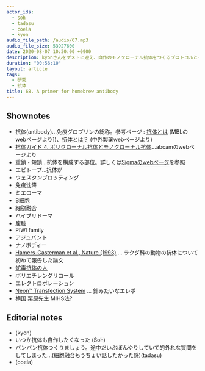 ```yaml
---
actor_ids:
  - soh
  - tadasu
  - coela
  - kyon
audio_file_path: /audio/67.mp3
audio_file_size: 53927600
date: 2020-08-07 10:30:00 +0900
description: kyonさんをゲストに迎え、自作のモノクローナル抗体をつくるプロトコルとその魅力について教えてもらいました。
duration: "00:56:10"
layout: article
tags:
  - 研究
  - 抗体
title: 68. A primer for homebrew antibody
---
```


## Shownotes
- 抗体(antibody)...免疫グロブリンの総称。参考ページ : [抗体とは](https://ruo.mbl.co.jp/bio/support/method/antibody.html) (MBLのwebページより])、[抗体とは？](https://www.chugai-pharm.co.jp/ptn/bio/antibody/antibodyp05.html) (中外製薬webページより)
- [抗体ガイド 4. ポリクローナル抗体とモノクローナル抗体](https://www.abcam.co.jp/protocols/a-comparison-between-polyclonal-and-monoclonal-2)...abcamのwebページより
- 重鎖・短鎖...抗体を構成する部位。詳しくは[Sigmaのwebページ](https://www.sigmaaldrich.com/japan/lifescience/antibody/antibody-basics.html)を参照
- エピトープ...抗体が
- ウェスタンブロッティング
- 免疫沈降
- ミエローマ
- B細胞
- 細胞融合
- ハイブリドーマ
- 腹腔
- PIWI family
- アジュバント
- ナノボディー
- [Hamers-Casterman et al., Nature (1993)](https://www.nature.com/articles/363446a0) ... ラクダ科の動物の抗体について初めて報告した論文
- [蛇毒抗体の人](https://gigazine.net/news/20171213-inject-snake-vemon-25-years/)
- ポリエチレングリコール
- エレクトロポレーション
- [Neon™ Transfection System](https://www.thermofisher.com/order/catalog/product/MPK5000#/MPK5000) ...  針みたいなエレポ
- 横国 栗原先生 MIHS法?

## Editorial notes
- (kyon)
- いつか抗体も自作したくなった (Soh)
- バンバン抗体つくりましょう。途中だいぶぼんやりしていて的外れな質問をしてしまった...(細胞融合もうちょい話したかった感)(tadasu)
- (coela)
